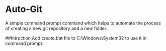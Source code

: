# Auto-Git
A simple command prompt command which helps to automate the process of creating a new git repository and a new folder.

##Intruction
Add create.bat file to C:\Windows\System32 to use it in command prompt.
